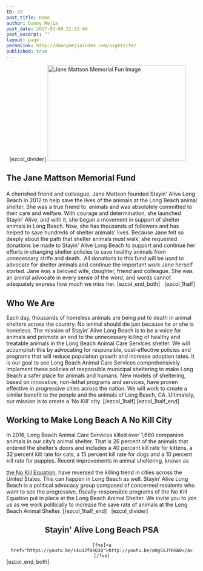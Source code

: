```yaml
---
ID: 33
post_title: Home
author: Danny Mejia
post_date: 2017-03-09 21:13:04
post_excerpt: ""
layout: page
permalink: http://dannymejiaindev.com/sightsite/
published: true
---
```

  [ezcol_divider] <img id="longdesc-return-232" class="alignleft size-full wp-image-232" tabindex="-1" src="http://dannymejiaindev.com/sightsite/wp-content/uploads/2017/03/6909542.jpg" alt="Jane Mattson Memorial Fun Image" width="364" height="253" longdesc="http://dannymejiaindev.com/sightsite?longdesc=232&referrer=224" /> <h2 class="wsite-content-title">
  The Jane Mattson Memorial Fund
</h2> A cherished friend and colleague, Jane Mattson founded Stayin' Alive Long Beach in 2012 to help save the lives of the animals at the Long Beach animal shelter. She was a true friend to  animals and was absolutely committed to their care and welfare. With courage and determination, she launched Stayin' Alive, and with it, she began a movement in support of shelter animals in Long Beach. Now, she has thousands of followers and has helped to save hundreds of shelter animals' lives. Because Jane felt so deeply about the path that shelter animals must walk, she requested donations be made to Stayin' Alive Long Beach to support and continue her efforts in changing shelter policies to save healthy animals from unnecessary strife and death.  All donations to this fund will be used to advocate for shelter animals and continue the important work Jane herself started. Jane was a beloved wife, daughter, friend and colleague. She was an animal advocate in every sense of the word, and words cannot adequately express how much we miss her. [ezcol_end_both]   [ezcol_1half] 

<h2 class="wsite-content-title">
  Who We Are
</h2> Each day, thousands of homeless animals are being put to death in animal shelters across the country. No animal should die just because he or she is homeless. The mission of Stayin’ Alive Long Beach is to be a voice for animals and promote an end to the unnecessary killing of healthy and treatable animals in the Long Beach Animal Care Services shelter. We will accomplish this by advocating for responsible, cost-effective policies and programs that will reduce population growth and increase adoption rates. It is our goal to see Long Beach Animal Care Services comprehensively implement these policies of responsible municipal sheltering to make Long Beach a safer place for animals and humans. New models of sheltering, based on innovative, non-lethal programs and services, have proven effective in progressive cities across the nation. We will work to create a similar benefit to the people and the animals of Long Beach, CA. Ultimately, our mission is to create a ‘No Kill’ city. [/ezcol_1half] [ezcol_1half_end] 

<h2 class="wsite-content-title">
  Working to Make Long Beach A No Kill City
</h2> In 2016, Long Beach Animal Care Services killed over 1,660 companion animals in our city’s animal shelter. That is 26 percent of the animals that entered the shelter’s doors and includes a 40 percent kill rate for kittens, a 32 percent kill rate for cats, a 15 percent kill rate for dogs and a 10 percent kill rate for puppies. Recent improvements in animal sheltering, known as 

[the No Kill Equation][1], have reversed the killing trend in cities across the United States. This can happen in Long Beach as well. Stayin’ Alive Long Beach is a political advocacy group composed of concerned residents who want to see the progressive, fiscally-responsible programs of the No Kill Equation put in place at the Long Beach Animal Shelter. We invite you to join us as we work politically to increase the save rate of animals at the Long Beach Animal Shelter. [/ezcol_1half_end]   [ezcol_divider] <h2 class="wsite-content-title" style="text-align: center;">
  Stayin' Alive Long Beach PSA
</h2>

<div style="text-align: center;">
  <code>[fve]&lt;a href="https://youtu.be/i4uUJf8kQ3Q">http://youtu.be/oHg5SJYRHA0&lt;/a>[/fve]</code>
</div> [ezcol_end_both]  

 [1]: http://dannymejiaindev.com/sightsite/the-no-kill-equation/